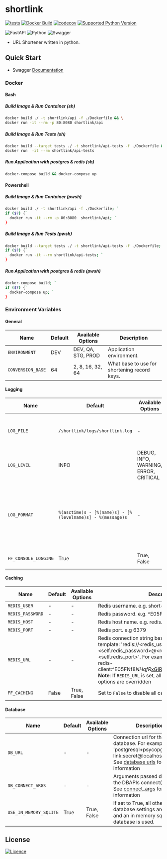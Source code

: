 # shortlink

[![tests](https://github.com/mtkhawaja/shortlink/actions/workflows/main.yml/badge.svg)](https://github.com/mtkhawaja/shortlink/actions/workflows/main.yml)
[![Docker Build](https://github.com/mtkhawaja/shortlink/actions/workflows/docker-image.yml/badge.svg)](https://github.com/mtkhawaja/shortlink/actions/workflows/docker-image.yml)
[![codecov](https://codecov.io/gh/mtkhawaja/shortlink/branch/main/graph/badge.svg?token=I6B4QDNOYI)](https://codecov.io/gh/mtkhawaja/shortlink)
[![Supported Python Version](https://img.shields.io/badge/python-3.9-blue.svg)](https://www.python.org/downloads/)

![FastAPI](https://img.shields.io/badge/FastAPI-005571?style=for-the-badge&logo=fastapi)
![Python](https://img.shields.io/badge/python-3670A0?style=for-the-badge&logo=python&logoColor=ffdd54)
![Swagger](https://img.shields.io/badge/-Swagger-%23Clojure?style=for-the-badge&logo=swagger&logoColor=white)

- URL Shortener written in python.

## Quick Start

- Swagger [Documentation](https://shortlink-api.herokuapp.com/docs)

### Docker

#### Bash

##### Build Image & Run Container (sh)

```bash
docker build ./ -t shortlink/api -f ./Dockerfile && \
docker run -it --rm -p 80:8080 shortlink/api
```

##### Build Image & Run Tests (sh)

```bash
docker build --target tests ./ -t shortlink/api-tests -f ./Dockerfile && \
docker run  -it --rm shortlink/api-tests
```

##### Run Application with postgres & redis (sh)

```bash
docker-compose build && docker-compose up
```

#### Powershell

##### Build Image & Run Container (pwsh)

```bash
docker build ./ -t shortlink/api -f ./Dockerfile; `
if ($?) {`
  docker run -it --rm -p 80:8080  shortlink/api; `
}
```

##### Build Image & Run Tests (pwsh)

```bash
docker build --target tests ./ -t shortlink/api-tests -f ./Dockerfile; `
if ($?) {`
  docker run -it --rm shortlink/api-tests; `
}
```

##### Run Application with postgres & redis (pwsh)

```bash
docker-compose build; `
if ($?) {`
  docker-compose up; `
}
```

### Environment Variables

#### General

| Name              | Default | Available Options  | Description                                  |
| ----------------- | ------- | ------------------ | -------------------------------------------- |
| `ENVIRONMENT`     | DEV     | DEV, QA, STG, PROD | Application environment.                     |
| `CONVERSION_BASE` | 64      | 2, 8, 16, 32, 64   | What base to use for shortening record keys. |

#### Logging

| Name                 | Default                                                    | Available Options                     | Description                                                                                                                                                                                                                                    |
| -------------------- | ---------------------------------------------------------- | ------------------------------------- | ---------------------------------------------------------------------------------------------------------------------------------------------------------------------------------------------------------------------------------------------- |
| `LOG_FILE`           | `/shortlink/logs/shortlink.log`                            | -                                     | Absolute path for log file. e.g. `/var/log/short-link/application.log` or `E:\logs\short-link\application.log`                                                                                                                                 |
| `LOG_LEVEL`          | INFO                                                       | DEBUG, INFO, WARNING, ERROR, CRITICAL | See python [logging levels](https://docs.python.org/3/library/logging.html#logging-levels) for more information.                                                                                                                               |
| `LOG_FORMAT`         | `%(asctime)s - [%(name)s] - [%(levelname)s] - %(message)s` | -                                     | Log msg format. With the default, formatting, a message may look like: `2022-02-13 13:53:13,463 - [src.main] - [INFO] - Application started.`. See [formatters](https://docs.python.org/3/howto/logging.html#formatters) for more information. |
| `FF_CONSOLE_LOGGING` | True                                                       | True, False                           | If set to true, logs will be directed to console (stdout).                                                                                                                                                                                     |

#### Caching

| Name             | Default | Available Options | Description                                                                                                                                                                                                                                                                                                           |
| ---------------- | ------- | ----------------- | --------------------------------------------------------------------------------------------------------------------------------------------------------------------------------------------------------------------------------------------------------------------------------------------------------------------- |
| `REDIS_USER`     | -       | -                 | Redis username. e.g. short-link-redis-client                                                                                                                                                                                                                                                                          |
| `REDIS_PASSWORD` | -       | -                 | Redis password. e.g. ^E05FNf8*NHqfR*xGIR                                                                                                                                                                                                                                                                              |
| `REDIS_HOST`     | -       | -                 | Redis host name. e.g. redis.example.com                                                                                                                                                                                                                                                                               |
| `REDIS_PORT`     | -       | -                 | Redis port. e.g 6379                                                                                                                                                                                                                                                                                                  |
| `REDIS_URL`      | -       | -                 | Redis connection string based on the following template: 'redis://<redis_user>:<self.redis_password>@<redis_host>:<self.redis_port>'. For example: 'redis://short-link-redis-client:^E05FNf8*NHqfR*xGIR@redis.example.com:6379' **Note**: If `REDIS_URL` is set, all other redis configuration options are overridden |
| `FF_CACHING`     | False   | True, False       | Set to `False` to disable all caching operations.                                                                                                                                                                                                                                                                     |

#### Database

| Name                   | Default | Available Options | Description                                                                                                                                                                                                          |
| ---------------------- | ------- | ----------------- | -------------------------------------------------------------------------------------------------------------------------------------------------------------------------------------------------------------------- |
| `DB_URL`               | -       | -                 | Connection url for the database. For example: 'postgresql+psycopg2://short-link:secret@localhost/sl_db'. See [database urls](https://docs.sqlalchemy.org/en/14/core/engines.html#database-urls) for more information |
| `DB_CONNECT_ARGS`      | -       | -                 | Arguments passed directly to the DBAPIs connect() method See [connect_args](https://docs.sqlalchemy.org/en/14/core/engines.html#sqlalchemy.create_engine.params.connect_args) for more information                   |
| `USE_IN_MEMORY_SQLITE` | True    | True, False       | If set to True, all other database settings are ignored and an in memory sqlite database is used.                                                                                                                    |

## License

[![Licence](https://img.shields.io/github/license/Ileriayo/markdown-badges?style=for-the-badge)](./LICENSE)
